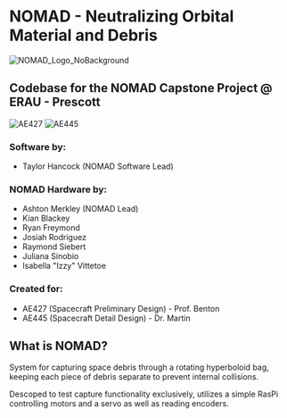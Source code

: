 # NOMAD - Neutralizing Orbital Material and Debris

![NOMAD_Logo_NoBackground](https://github.com/user-attachments/assets/0a538e2c-9eb6-4a97-a0db-d66db4be23ac)

## Codebase for the NOMAD Capstone Project @ ERAU - Prescott
![AE427](https://img.shields.io/badge/AE427-Completed-green)
![AE445](https://img.shields.io/badge/AE445-In_Progress-yellow)

### Software by:
- Taylor Hancock (NOMAD Software Lead)

### NOMAD Hardware by:
- Ashton Merkley (NOMAD Lead)
- Kian Blackey
- Ryan Freymond
- Josiah Rodriguez
- Raymond Siebert
- Juliana Sinobio
- Isabella "Izzy" Vittetoe

### Created for:
- AE427 (Spacecraft Preliminary Design) - Prof. Benton
- AE445 (Spacecraft Detail Design) - Dr. Martin

## What is NOMAD?

System for capturing space debris through a rotating hyperboloid bag, keeping each piece of debris separate to prevent internal collisions.

Descoped to test capture functionality exclusively, utilizes a simple RasPi controlling motors and a servo as well as reading encoders.
